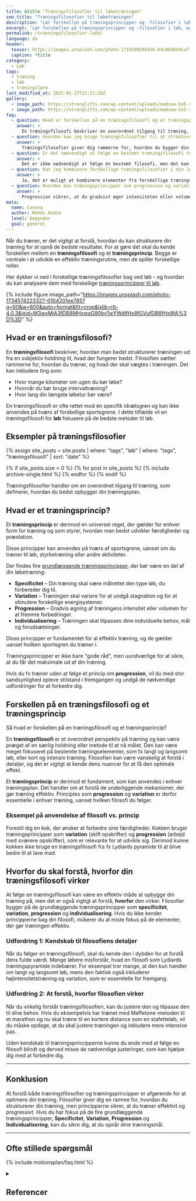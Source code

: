```yaml
---
title: &title "Træningsfilosofier til løbetræningen"
seo_title: "Træningsfilosofier til løbetræningen"
description: "Lær forskellen på træningsprincipper og -filosofier i løb, og hvordan du opbygger træningen med progression, variation og individuel tilpasning."
excerpt: "Lær forskellen på træningsprincipper og -filosofier i løb, og hvordan du opbygger træningen med progression, variation og individuel tilpasning."
permalink: /traeningsfilosofier-loeb/
language: da
header:
  teaser: https://images.unsplash.com/photo-1719299246416-b4c069be9caf?ixlib=rb-4.0.3&ixid=M3wxMjA3fDB8MHxwaG90by1wYWdlfHx8fGVufDB8fHx8fA%3D%3D&auto=format&fit=crop&h=300&w=400&q=10
  caption: *title
category:
  - Løb
tags:
  - træning
  - løb
  - træningslære
last_modified_at: 2025-01-27T22:21:26Z
gallery:
  - image_path: https://stronglifts.com/wp-content/uploads/madcow-5x5-ramp-sets.webp
  - image_path: https://stronglifts.com/wp-content/uploads/madcow-5x5-ramp-sets-workout-c.webp
faq:
  - question: Hvad er forskellen på en træningsfilosofi og et træningsprincip?
    answer: >
      En træningsfilosofi beskriver en overordnet tilgang til træning, der kan være baseret på en bestemt metode eller holdning, som fx Lydiards pyramide eller Canovas procentbaserede model. Filosofien definerer, hvordan du strukturerer din træning, og hvad der vægtes i forhold til mål og metoder. Et træningsprincip derimod er universelt og gælder for alle typer træning, såsom progression, variation og specificitet. Træningsprincipperne er de fundamentale regler, som sikrer effektiv træning og fremgang.
  - question: Hvordan kan jeg bruge træningsfilosofier til at strukturere min løbetræning?
    answer: >
      Træningsfilosofier giver dig rammerne for, hvordan du bygger din træning op. Du kan vælge en filosofi, der passer til dit mål, såsom Lydiards pyramide for længere distancer eller Canovas model for mere intensiv og målrettet maratontræning. Filosofierne guider dig i forhold til, hvordan du skal fordele træningens intensitet og volumen over tid, og hvordan du opbygger en progression frem mod din konkurrence.
  - question: Er det nødvendigt at følge en bestemt træningsfilosofi for at blive en bedre løber?
    answer: >
      Det er ikke nødvendigt at følge én bestemt filosofi, men det kan hjælpe med at give dig struktur og målrettethed i din træning. Det er vigtigt at vælge en filosofi, der passer til dine mål og træningsniveau. For eksempel, hvis du træner til et marathon, kan en filosofi som Canovas være ideel, mens Lydiards tilgang er bedre for dem, der ønsker at udvikle en solid udholdenhed på længere distancer.
  - question: Kan jeg kombinere forskellige træningsfilosofier i min løbetræning?
    answer: >
      Ja, det er muligt at kombinere elementer fra forskellige træningsfilosofier, men det kræver en god forståelse for de principper, de bygger på. For eksempel kan du kombinere en grundlæggende udholdenhedstræning som i Lydiards model med kortere, intens intervaltræning som i Canovas filosofi, hvis dit mål er at forbedre både udholdenhed og fart. Det er dog vigtigt at sikre, at kombinationen er velafbalanceret og ikke overbelaster kroppen.
  - question: Hvordan kan træningsprincipper som progression og variation hjælpe mig med at forbedre mine løbetider?
    answer: >
      Progression sikrer, at du gradvist øger intensiteten eller volumen i din træning, hvilket er nødvendigt for at fortsætte med at udfordre din krop og gøre fremskridt. Variation er også essentiel, da det forhindrer stagnation og holder din træning interessant. Ved at variere din træning kan du stimulere forskellige energisystemer og undgå overbelastning af de samme muskelgrupper. Begge principper arbejder sammen for at fremme kontinuerlig forbedring og undgå skader.
meta:
  name: Canova
  author: Mehdi Hadim
  level: begynder
  goal: generel
---
```


Når du træner, er det vigtigt at forstå, hvordan du kan strukturere din træning for at opnå de bedste resultater. For at gøre det skal du kende forskellen mellem en **træningsfilosofi** og et **træningsprincip**. Begge er centrale i at udvikle en effektiv træningsrutine, men de spiller forskellige roller.

Her dykker vi ned i forskellige træningsfilosofier bag ved løb - og hvordan du kan analysere dem med forskellige [træningsprincipper til løb](/traeningsprincipper-loeb/).

{% include figure image_path="https://images.unsplash.com/photo-1734574223327-0104201ee785?q=60&w=600&auto=format&fit=crop&ixlib=rb-4.0.3&ixid=M3wxMjA3fDB8MHxwaG90by1wYWdlfHx8fGVufDB8fHx8fA%3D%3D" %}

## Hvad er en træningsfilosofi?

En **træningsfilosofi** beskriver, hvordan man bedst strukturerer træningen ud fra en subjektiv holdning til, hvad der fungerer bedst. Filosofien sætter rammerne for, hvordan du træner, og hvad der skal vægtes i træningen. Det kan inkludere ting som:

- Hvor mange kilometer om ugen du bør løbe?
- Hvornår du bør bruge intervaltræning?
- Hvor lang din længste løbetur bør være?

En træningsfilosofi er ofte rettet mod én specifik idrætsgren og kan ikke anvendes på tværs af forskellige sportsgrene. I dette tilfælde vil en træningsfilosofi for **løb** fokusere på de bedste metoder til løb.

## Eksempler på træningsfilosofier

<div class="feature__wrapper">

{% assign site_posts = site.posts | where: "tags", "løb" | where: "tags", "træningsfilosofi" | sort: "date" %}

{% if site_posts.size > 0 %}
  {% for post in site_posts %}
    {% include archive-single.html %}
  {% endfor %}
{% endif %}

</div>

Træningsfilosofier handler om en overordnet tilgang til træning, som definerer, hvordan du bedst opbygger din træningsplan.

## Hvad er et træningsprincip?

Et **træningsprincip** er derimod en universel regel, der gælder for enhver form for træning og som styrer, hvordan man bedst udvikler færdigheder og præstation.

Disse principper kan anvendes på tværs af sportsgrene, uanset om du træner til løb, styrketræning eller andre aktiviteter.

Der findes fire [grundlæggende træningsprincipper](/traeningsprincipper/), der bør være en del af din løbetræning:

- **Specificitet** – Din træning skal være målrettet den type løb, du forbereder dig til.
- **Variation** – Træningen skal variere for at undgå stagnation og for at stimulere forskellige energisystemer.
- **Progression** – Gradvis øgning af træningens intensitet eller volumen for at fremme forbedringer.
- **Individualisering** – Træningen skal tilpasses dine individuelle behov, mål og forudsætninger.

Disse principper er fundamentet for al effektiv træning, og de gælder uanset hvilken sportsgren du træner i.

Træningsprincipper er ikke bare "gode råd", men uundværlige for at sikre, at du får det maksimale ud af din træning.

Hvis du fx træner uden at følge et princip om **progression**, vil du med stor sandsynlighed opleve stilstand i fremgangen og undgå de nødvendige udfordringer for at forbedre dig.

## Forskellen på en træningsfilosofi og et træningsprincip

Så hvad er forskellen på en træningsfilosofi og et træningsprincip?

En **træningsfilosofi** er et overordnet perspektiv på træning og kan være præget af en særlig holdning eller metode til at nå målet. Den kan være meget fokuseret på bestemte træningselementer, som fx langt og langsomt løb, eller kort og intensiv træning. Filosofien kan være vanskelig at forstå i detaljer, og det er vigtigt at kende dens nuancer for at få den optimale effekt.

Et **træningsprincip** er derimod et fundament, som kan anvendes i enhver træningsplan. Det handler om at forstå de underliggende mekanismer, der gør træning effektiv. Principles som **progression** og **variation** er derfor essentielle i enhver træning, uanset hvilken filosofi du følger.

### Eksempel på anvendelse af filosofi vs. princip

Forestil dig en kok, der ønsker at forbedre sine færdigheder. Kokken bruger træningsprincipper som **variation** (skift opskrifter) og **progression** (arbejd med sværere opskrifter), som er relevante for at udvikle sig. Derimod kunne kokken ikke bruge en træningsfilosofi fra fx Lydiards pyramide til at blive bedre til at lave mad.

## Hvorfor du skal forstå, hvorfor din træningsfilosofi virker

At følge en træningsfilosofi kan være en effektiv måde at opbygge din træning på, men det er også vigtigt at forstå, **hvorfor** den virker. Filosofier bygger på de grundlæggende træningsprincipper som **specificitet**, **variation**, **progression** og **individualisering**. Hvis du ikke kender principperne bag din filosofi, risikerer du at miste fokus på de elementer, der gør træningen effektiv.

### Udfordring 1: Kendskab til filosofiens detaljer

Når du følger en træningsfilosofi, skal du kende den i dybden for at forstå dens fulde værdi. Mange løbere misforstår, hvad en filosofi som Lydiards træningspyramide indebærer. For eksempel tror mange, at den kun handler om langt og langsomt løb, mens den faktisk også inkluderer højintensitetstræning og variation, som er essentielle for fremgang.

### Udfordring 2: At forstå, hvorfor filosofien virker

Når du virkelig forstår træningsfilosofien, kan du justere den og tilpasse den til dine behov. Hvis du eksempelvis har trænet med Maffetone-metoden til et marathon og nu skal træne til en kortere distance som en stafetteløb, vil du måske opdage, at du skal justere træningen og inkludere mere intensive pas.

Uden kendskab til træningsprincipperne kunne du ende med at følge en filosofi blindt og derved misse de nødvendige justeringer, som kan hjælpe dig med at forbedre dig.

***

## Konklusion

At forstå både træningsfilosofier og træningsprincipper er afgørende for at optimere din træning. Filosofier giver dig en ramme for, hvordan du strukturerer din træning, men principperne sikrer, at du træner effektivt og progressivt. Hvis du har fokus på de fire grundlæggende træningsprincipper, **Specificitet**, **Variation**, **Progression** og **Individualisering**, kan du sikre dig, at du opnår dine træningsmål.

---

## Ofte stillede spørgsmål

{% include motionsplan/faq.html %}

<details markdown="1" class="references">
  <summary><h2 id="references">Referencer</h2></summary>
- Madcow. “Madcow’s 5×5 and Training Theory and Information Site.” Geocities Archive Geocities Mirror / The 90s Archive (1990s 2000s Nineties) / The Early Web, https://www.oocities.org/elitemadcow1/.
- Rodríguez-Ridao, David et al. “Effect of Five Bench Inclinations on the Electromyographic Activity of the Pectoralis Major, Anterior Deltoid, and Triceps Brachii during the Bench Press Exercise.” International journal of environmental research and public health vol. 17,19 7339. 8 Oct. 2020.
- Miranda, Humberto et al. “Effect of two different rest period lengths on the number of repetitions performed during resistance training.” Journal of strength and conditioning research vol. 21,4 (2007): 1032-6.
</details>